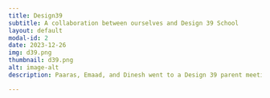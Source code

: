 ```yaml
---
title: Design39
subtitle: A collaboration between ourselves and Design 39 School
layout: default
modal-id: 2
date: 2023-12-26
img: d39.png
thumbnail: d39.png
alt: image-alt
description: Paaras, Emaad, and Dinesh went to a Design 39 parent meeting to discuss our company, where we were able to successfully make a positive impact on several new parents, gaining numerous new students and several new tutors.

---
```

